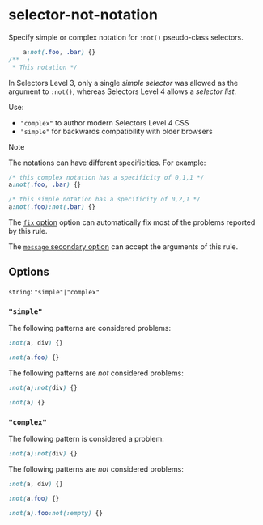 # selector-not-notation

Specify simple or complex notation for `:not()` pseudo-class selectors.

<!-- prettier-ignore -->
```css
    a:not(.foo, .bar) {}
/**  ↑
 * This notation */
```

In Selectors Level 3, only a single _simple selector_ was allowed as the argument to `:not()`, whereas Selectors Level 4 allows a _selector list_.

Use:

- `"complex"` to author modern Selectors Level 4 CSS
- `"simple"` for backwards compatibility with older browsers

> [!NOTE]
> The notations can have different specificities. For example:

<!-- prettier-ignore -->
```css
/* this complex notation has a specificity of 0,1,1 */
a:not(.foo, .bar) {}

/* this simple notation has a specificity of 0,2,1 */
a:not(.foo):not(.bar) {}
```

The [`fix` option](../../../docs/user-guide/options.md#fix) option can automatically fix most of the problems reported by this rule.

The [`message` secondary option](../../../docs/user-guide/configure.md#message) can accept the arguments of this rule.

## Options

`string`: `"simple"|"complex"`

### `"simple"`

The following patterns are considered problems:

<!-- prettier-ignore -->
```css
:not(a, div) {}
```

<!-- prettier-ignore -->
```css
:not(a.foo) {}
```

The following patterns are _not_ considered problems:

<!-- prettier-ignore -->
```css
:not(a):not(div) {}
```

<!-- prettier-ignore -->
```css
:not(a) {}
```

### `"complex"`

The following pattern is considered a problem:

<!-- prettier-ignore -->
```css
:not(a):not(div) {}
```

The following patterns are _not_ considered problems:

<!-- prettier-ignore -->
```css
:not(a, div) {}
```

<!-- prettier-ignore -->
```css
:not(a.foo) {}
```

<!-- prettier-ignore -->
```css
:not(a).foo:not(:empty) {}
```
